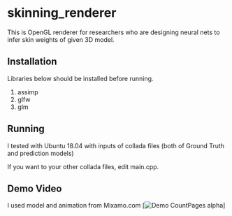 # skinning_renderer
This is OpenGL renderer for researchers who are designing neural nets to infer skin weights of given 3D model.

## Installation
Libraries below should be installed before running.
  1. assimp
  2. glfw
  3. glm
  
## Running
I tested with Ubuntu 18.04 with inputs of collada files (both of Ground Truth and prediction models)

If you want to your other collada files, edit main.cpp.

## Demo Video
I used model and animation from Mixamo.com
[![Demo CountPages alpha](https://github.com/jinseokbae/skinning_renderer/blob/master/demo_mouse.gif)]
